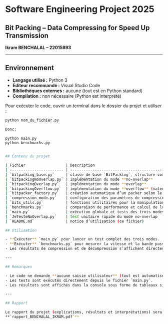 # Software Engineering Project 2025  
## Bit Packing – Data Compressing for Speed Up Transmission  
**Ikram BENCHALAL – 22015893**

---

## Environnement

- **Langage utilisé :** Python 3  
- **Éditeur recommandé :** Visual Studio Code  
- **Bibliothèques externes :** aucune (tout est en Python standard)  
- **Compilation :** non nécessaire (Python est interprété)

Pour exécuter le code, ouvrir un terminal dans le dossier du projet et utiliser :  
```bash
python nom_du_fichier.py 

Donc:

python main.py
python benchmarks.py


## Contenu du projet

| Fichier                  | Description                                                          |
| ------------------------ | -------------------------------------------------------------------- |
| `bitpacking_base.py`     | classe de base `BitPacking`, structure commune à toutes les versions |
| `bitpackingNoOverlap.py` | implémentation du mode **no-overlap**                                |
| `bitpackingOverlap.py`   | implémentation du mode **overlap**                                   |
| `bitpackingOverflow.py`  | implémentation du mode **overflow** (valeurs stockées à part)        |
| `bitpacker_factory.py`   | création automatique d’un packer selon le mode choisi                |
| `compression_mode.py`    | configuration des paramètres de compression                          |
| `bits_utils.py`          | fonctions utilitaires pour la manipulation des bits                  |
| `benchmarks.py`          | comparaison de performance et calcul de la bande passante            |
| `main.py`                | exécution globale et tests des trois modes                           |
| `JeTesteNoOverlap.py`    | test unitaire rapide du mode no-overlap                              |
| `README.md`              | notice d’utilisation (ce fichier)                                    |

## Utilisation

- **Exécuter** `main.py` pour lancer un test complet des trois modes.  
- **Exécuter** `benchmarks.py` pour mesurer la vitesse et la bande passante.  
- Les résultats de compression et de décompression s’affichent directement dans le terminal.

---

## Remarques

- Le code ne demande **aucune saisie utilisateur** (tout est automatisé).  
- Les tests sont exécutés directement depuis le fichier `main.py`.  
- Les résultats sont affichés dans la console sous forme de tableaux simples.

---

## Rapport

Le rapport du projet (explications, résultats et interprétations) sera ajouté ultérieurement sous le nom :  
**`rapport_BENCHALAL_IKRAM.pdf`**
